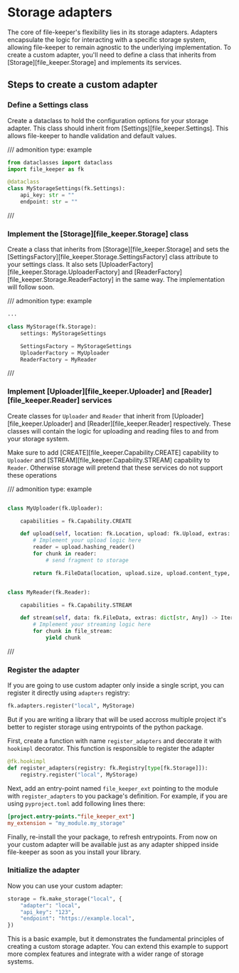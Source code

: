 # Storage adapters

The core of file-keeper's flexibility lies in its storage adapters. Adapters
encapsulate the logic for interacting with a specific storage system, allowing
file-keeper to remain agnostic to the underlying implementation.  To create a
custom adapter, you'll need to define a class that inherits from
[Storage][file_keeper.Storage] and implements its services.

## Steps to create a custom adapter

### Define a Settings class

Create a dataclass to hold the configuration options for your storage
adapter. This class should inherit from [Settings][file_keeper.Settings].  This
allows file-keeper to handle validation and default values.

/// admonition
    type: example

```py
from dataclasses import dataclass
import file_keeper as fk

@dataclass
class MyStorageSettings(fk.Settings):
    api_key: str = ""
    endpoint: str = ""
```
///

### Implement the [Storage][file_keeper.Storage] class

Create a class that inherits from [Storage][file_keeper.Storage] and sets the
[SettingsFactory][file_keeper.Storage.SettingsFactory] class attribute to your settings
class. It also sets [UploaderFactory][file_keeper.Storage.UploaderFactory] and
[ReaderFactory][file_keeper.Storage.ReaderFactory] in the same way. The
implementation will follow soon.

/// admonition
    type: example

```python
...

class MyStorage(fk.Storage):
    settings: MyStorageSettings

    SettingsFactory = MyStorageSettings
    UploaderFactory = MyUploader
    ReaderFactory = MyReader
```
///

### Implement [Uploader][file_keeper.Uploader] and [Reader][file_keeper.Reader] services

Create classes for `Uploader` and `Reader` that inherit from
[Uploader][file_keeper.Uploader] and [Reader][file_keeper.Reader]
respectively. These classes will contain the logic for uploading and reading
files to and from your storage system.

Make sure to add [CREATE][file_keeper.Capability.CREATE] capability to
`Uploader` and [STREAM][file_keeper.Capability.STREAM] capability to
`Reader`. Otherwise storage will pretend that these services do not support these operations

/// admonition
    type: example

```python

class MyUploader(fk.Uploader):

    capabilities = fk.Capability.CREATE

    def upload(self, location: fk.Location, upload: fk.Upload, extras: dict[str, Any]) -> fk.FileData:
        # Implement your upload logic here
        reader = upload.hashing_reader()
        for chunk in reader:
            # send fragment to storage

        return fk.FileData(location, upload.size, upload.content_type, reader.get_hash())


class MyReader(fk.Reader):

    capabilities = fk.Capability.STREAM

    def stream(self, data: fk.FileData, extras: dict[str, Any]) -> Iterable[bytes]:
        # Implement your streaming logic here
        for chunk in file_stream:
            yield chunk
```
///

### Register the adapter

If you are going to use custom adapter only inside a single script, you can
register it directly using `adapters` registry:


```python
fk.adapters.register("local", MyStorage)
```

But if you are writing a library that will be used accross multiple project
it's better to register storage using entrypoints of the python package.

First, create a function with name `register_adapters` and decorate it with
`hookimpl` decorator. This function is responsible to register the adapter

```py
@fk.hookimpl
def register_adapters(registry: fk.Registry[type[fk.Storage]]):
    registry.register("local", MyStorage)
```

Next, add an entry-point named `file_keeper_ext` pointing to the module with
`register_adapters` to you package's definition. For example, if you are using
`pyproject.toml` add following lines there:

```toml
[project.entry-points."file_keeper_ext"]
my_extension = "my_module.my_storage"

```

Finally, re-install the your package, to refresh entrypoints. From now on your
custom adapter will be available just as any adapter shipped inside file-keeper
as soon as you install your library.

### Initialize the adapter

Now you can use your custom adapter:

```python
storage = fk.make_storage("local", {
    "adapter": "local",
    "api_key": "123",
    "endpoint": "https://example.local",
})
```

This is a basic example, but it demonstrates the fundamental principles of
creating a custom storage adapter.  You can extend this example to support more
complex features and integrate with a wider range of storage systems.
